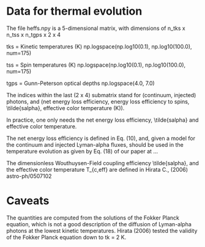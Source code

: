 Data for thermal evolution
==========================

The file heffs.npy is a 5-dimensional matrix, with dimensions of
n_tks x n_tss x n_tgps x 2 x 4

tks = Kinetic temperatures (K)
      np.logspace(np.log10(0.1), np.log10(100.0), num=175)

tss = Spin temperatures (K)
      np.logspace(np.log10(0.1), np.log10(100.0), num=175)

tgps = Gunn-Peterson optical depths
       np.logspace(4.0, 7.0)

The indices within the last (2 x 4) submatrix stand for (continuum, injected) photons, and (net energy loss efficiency, energy loss efficiency to spins, \tilde{salpha}, effective color temperature (K)).

In practice, one only needs the net energy loss efficiency, \tilde{salpha} and effective color temperature.

The net energy loss efficiency is defined in Eq. (10), and, given a model for the continuum and injected Lyman-alpha fluxes, should be used in the temperature evolution as given by Eq. (18) of our paper at ...

The dimensionless Wouthuysen-Field coupling efficiency \tilde{salpha}, and the effective color temperature T_{c,eff} are defined in Hirata C., (2006) astro-ph/0507102

Caveats
=======

The quantities are computed from the solutions of the Fokker Planck equation, which is not a good description of the diffusion of Lyman-alpha photons at the lowest kinetic temperatures. Hirata (2006) tested the validity of the Fokker Planck equation down to tk = 2 K.
